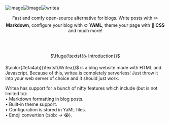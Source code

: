 ![image](https://github.com/user-attachments/assets/3ecf4567-5c93-44ac-9316-b282f4fe02fb)![image](https://github.com/user-attachments/assets/41fd53fe-36b9-443f-8b41-b5b6131e67a2)![writea](https://github.com/prplwtf/writea/assets/103201875/8bd298e3-036f-40d5-8183-46b651299761)

<p align="center">
  Fast and comfy open-source alternative for blogs.
  Write posts with ✏️ <b>Markdown</b>,
  configure your blog with ⚙️ <b>YAML</b>,
  theme your page with 🎨 <b>CSS</b>
  and much more!
</p>

<br/><br/>

<p align="center">
  $\Huge{\textsf{☕ Introduction}}$
</p>

$\color{#efa4ab}{\textsf{Writea}}$ is a blog website made with HTML and Javascript.
Because of this, writea is completely serverless!
Just throw it into your web server of choice and it should just work.

Writea has support for a bunch of nifty features which include (but is not limited to):\
• Markdown formatting in blog posts.\
• Built-in theme support.\
• Configuration is stored in YaML files.\
• Emoji convertion (\:sob: -> :sob:).
